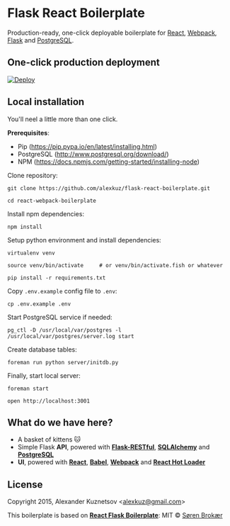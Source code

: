 # Flask React Boilerplate

Production-ready, one-click deployable boilerplate for [React](http://facebook.github.io/react/), [Webpack](http://webpack.github.io/), [Flask](http://flask.pocoo.org/) and [PostgreSQL](http://www.postgresql.org/).

## One-click production deployment

[![Deploy](https://www.herokucdn.com/deploy/button.svg)](https://heroku.com/deploy?template=https://github.com/alexkuz/flask-react-boilerplate)

## Local installation

You'll neel a little more than one click.

**Prerequisites**:

- Pip (https://pip.pypa.io/en/latest/installing.html)
- PostgreSQL (http://www.postgresql.org/download/)
- NPM (https://docs.npmjs.com/getting-started/installing-node)

Clone repository:

```
git clone https://github.com/alexkuz/flask-react-boilerplate.git

cd react-webpack-boilerplate
```

Install npm dependencies:

```
npm install
```

Setup python environment and install dependencies:

```
virtualenv venv

source venv/bin/activate     # or venv/bin/activate.fish or whatever

pip install -r requirements.txt
```

Copy `.env.example` config file to `.env`:

```
cp .env.example .env
```

Start PostgreSQL service if needed:

```
pg_ctl -D /usr/local/var/postgres -l /usr/local/var/postgres/server.log start
```

Create database tables:

```
foreman run python server/initdb.py
```

Finally, start local server:

```
foreman start

open http://localhost:3001
```

## What do we have here?

- A basket of kittens 🐱
- Simple Flask **API**, powered with [**Flask-RESTful**](https://flask-restful.readthedocs.org/en/0.3.3/), [**SQLAlchemy**](http://www.sqlalchemy.org/) and [**PostgreSQL**](http://www.postgresql.org/)
- **UI**, powered with [**React**](http://facebook.github.io/react/), [**Babel**](https://babeljs.io/), [**Webpack**](http://webpack.github.io/) and [**React Hot Loader**](https://github.com/gaearon/react-hot-loader)

## License

Copyright 2015, Alexander Kuznetsov &lt;alexkuz@gmail.com&gt;

This boilerplate is based on [**React Flask Boilerplate**](https://github.com/srn/react-webpack-boilerplate): MIT © [Søren Brokær](http://srn.io)
